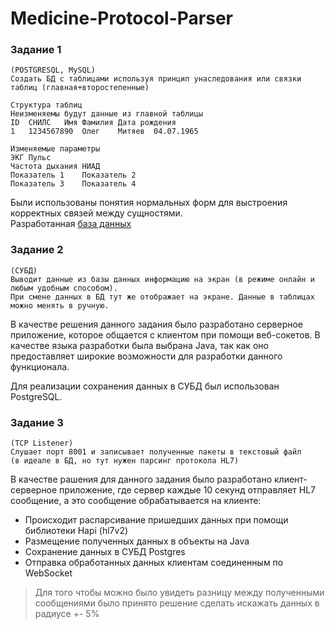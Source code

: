 # Medicine-Protocol-Parser

### Задание 1
```
(POSTGRESQL, MySQL)
Создать БД с таблицами используя принцип унаследования или связки таблиц (главная+второстепенные)

Структура таблиц
Неизменяемы будут данные из главной таблицы
ID	СНИЛС 	Имя	Фамилия	Дата рождения
1	1234567890	Олег	Митяев	04.07.1965

Изменяемые параметры
ЭКГ	Пульс
Частота дыхания	НИАД
Показатель 1	Показатель 2
Показатель 3	Показатель 4
```

Были использованы понятия нормальных форм для выстроения корректных связей между сущностями. \
Разработанная [база данных](https://github.com/AliIbadullayev/Medicine-Protocol-Parser/blob/main/client/src/main/resources/script.sql) 

### Задание 2
```
(СУБД) 
Выводит данные из базы данных информацию на экран (в режиме онлайн и любым удобным способом).
При смене данных в БД тут же отображает на экране. Данные в таблицах можно менять в ручную. 
```

В качестве решения данного задания было разработано серверное приложение, которое общается с клиентом при помощи веб-сокетов. В качестве языка разработки была выбрана Java, так как оно предоставляет широкие возможности для разработки данного функционала. 

Для реализации сохранения данных в СУБД был использован PostgreSQL.
   

### Задание 3 
```
(TCP Listener) 
Слушает порт 8001 и записывает полученные пакеты в текстовый файл 
(в идеале в БД, но тут нужен парсинг протокола HL7)
```

В качестве рашения для данного задания было разработано клиент-серверное приложение, где сервер каждые 10 секунд отправляет HL7 сообщение, а это сообщение обрабатывается на клиенте: 
* Происходит распарсивание пришедших данных при помощи библиотеки Hapi (hl7v2)
* Размещение полученных данных в объекты на Java
* Сохранение данных в СУБД Postgres
* Отправка обработанных данных клиентам соединенным по WebSocket

> Для того чтобы можно было увидеть разницу между полученными сообщениями было принято решение сделать искажать данных в радиусе +- 5%



